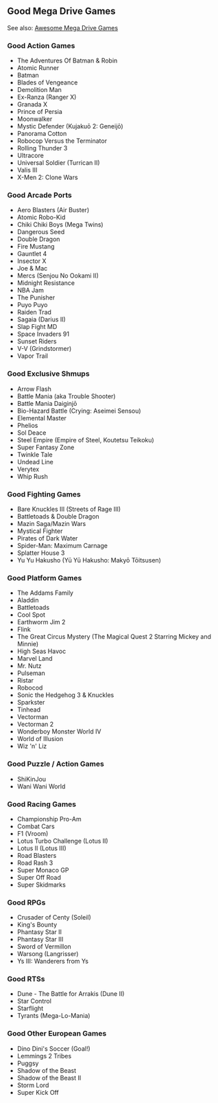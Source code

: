 ## Good Mega Drive Games

See also: [Awesome Mega Drive Games](./README.md#awesome-mega-drive-games)


### Good Action Games

- The Adventures Of Batman & Robin
- Atomic Runner
- Batman
- Blades of Vengeance
- Demolition Man
- Ex-Ranza (Ranger X)
- Granada X
- Prince of Persia
- Moonwalker
- Mystic Defender (Kujakuō 2: Geneijō)
- Panorama Cotton
- Robocop Versus the Terminator
- Rolling Thunder 3
- Ultracore
- Universal Soldier (Turrican II)
- Valis III
- X-Men 2: Clone Wars

### Good Arcade Ports

- Aero Blasters (Air Buster)
- Atomic Robo-Kid
- Chiki Chiki Boys (Mega Twins)
- Dangerous Seed
- Double Dragon
- Fire Mustang
- Gauntlet 4
- Insector X
- Joe & Mac
- Mercs (Senjou No Ookami II)
- Midnight Resistance
- NBA Jam
- The Punisher
- Puyo Puyo
- Raiden Trad
- Sagaia (Darius II)
- Slap Fight MD
- Space Invaders 91
- Sunset Riders
- V-V (Grindstormer)
- Vapor Trail

### Good Exclusive Shmups

- Arrow Flash
- Battle Mania (aka Trouble Shooter)
- Battle Mania Daiginjō
- Bio-Hazard Battle (Crying: Aseimei Sensou)
- Elemental Master
- Phelios
- Sol Deace
- Steel Empire (Empire of Steel, Koutetsu Teikoku)
- Super Fantasy Zone
- Twinkle Tale
- Undead Line
- Verytex
- Whip Rush

### Good Fighting Games

- Bare Knuckles III (Streets of Rage III)
- Battletoads & Double Dragon
- Mazin Saga/Mazin Wars
- Mystical Fighter
- Pirates of Dark Water
- Spider-Man: Maximum Carnage
- Splatter House 3
- Yu Yu Hakusho (Yū Yū Hakusho: Makyō Tōitsusen)

### Good Platform Games

- The Addams Family
- Aladdin
- Battletoads
- Cool Spot
- Earthworm Jim 2
- Flink
- The Great Circus Mystery (The Magical Quest 2 Starring Mickey and Minnie)
- High Seas Havoc
- Marvel Land
- Mr. Nutz
- Pulseman
- Ristar
- Robocod
- Sonic the Hedgehog 3 & Knuckles
- Sparkster
- Tinhead
- Vectorman
- Vectorman 2
- Wonderboy Monster World IV
- World of Illusion
- Wiz 'n' Liz

### Good Puzzle / Action Games

- ShiKinJou
- Wani Wani World

### Good Racing Games

- Championship Pro-Am
- Combat Cars
- F1 (Vroom)
- Lotus Turbo Challenge (Lotus II)
- Lotus II (Lotus III)
- Road Blasters
- Road Rash 3
- Super Monaco GP
- Super Off Road
- Super Skidmarks

### Good RPGs

- Crusader of Centy (Soleil)
- King's Bounty
- Phantasy Star II
- Phantasy Star III
- Sword of Vermillon
- Warsong (Langrisser)
- Ys III: Wanderers from Ys

### Good RTSs

- Dune - The Battle for Arrakis (Dune II)
- Star Control
- Starflight
- Tyrants (Mega-Lo-Mania)

### Good Other European Games

- Dino Dini's Soccer (Goal!)
- Lemmings 2 Tribes
- Puggsy
- Shadow of the Beast
- Shadow of the Beast II
- Storm Lord
- Super Kick Off

